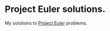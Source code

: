 Project Euler solutions.
========================

My solutions to [Project Euler](http://static.projecteuler.net/) problems.
